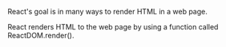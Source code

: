 React's goal is in many ways to render HTML in a web page.

React renders HTML to the web page by using a function called ReactDOM.render().
